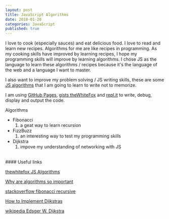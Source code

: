 ```yaml
---
layout: post
title: JavaScript Algorithms
date: 2018-01-20
categories: JavaScript
published: true
---
```

I love to cook (especially sauces) and eat delicious food. I love to read and learn new recipes. Algorithms for me are like recipes in programming. As my cooking skills have improved by learning recipes, I hope my programming skills will improve by learning algorithms. I chose JS as the language to learn these algorithms / recipes because it's the language of the web and a language I want to master.

I also want to improve my problem solving / JS writing skills, these are some [JS algorithms](http://thewhitefox.github.io/Algorithms-JS/) that I am going to learn to write not to memorize. 

I am using [GitHub Pages](https://pages.github.com/), [gists theWhiteFox](https://gist.github.com/theWhiteFox/) and [repl.it](https://repl.it) to write, debug, display and output the code.

Algorithms
- Fibonacci
  1. a geat way to learn recursion
- FizzBuzz
  1. an interesting way to test my programming skills
- Dijkstra
  1. impove my understanding of networking with JS 

<br/>
#### Useful links

[thewhitefox JS Algorithms](http://thewhitefox.github.io/Algorithms-JS/)

[Why are algorithms so important](https://www.quora.com/Why-are-algorithms-so-important)

[stackoverflow fibonacci recursive](https://stackoverflow.com/questions/8845154/how-does-the-the-fibonacci-recursive-function-work)

[How to Implement Dijkstras](https://hackernoon.com/how-to-implement-dijkstras-algorithm-in-javascript-abdfd1702d04)

[wikipedia Edsger W. Dijkstra](https://en.wikipedia.org/wiki/Edsger_W._Dijkstra) 
